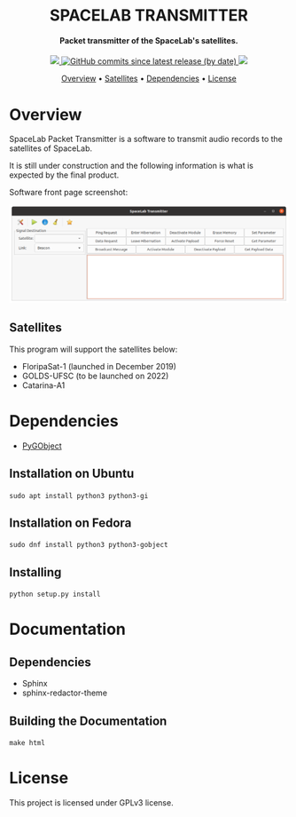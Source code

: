 
<h1 align="center">
    SPACELAB TRANSMITTER
    <br>
</h1>

<h4 align="center">Packet transmitter of the SpaceLab's satellites.</h4>

<p align="center">
    <a href="https://github.com/spacelab-ufsc/spacelab-transmitter">
        <img src="https://img.shields.io/badge/status-development-green?style=for-the-badge">
    </a>
    <a href="https://github.com/spacelab-ufsc/spacelab-transmitter/releases">
        <img alt="GitHub commits since latest release (by date)" src="https://img.shields.io/github/commits-since/spacelab-ufsc/spacelab-transmitter/latest?style=for-the-badge"> 
    </a>
    <a href="https://github.com/spacelab-ufsc/spacelab-transmitter/blob/main/LICENSE">
        <img src="https://img.shields.io/badge/license-GPL3-yellow?style=for-the-badge">
    </a>
</p>

<p align="center">
    <a href="#overview">Overview</a> •
    <a href="#satellites">Satellites</a> •
    <a href="#dependencies">Dependencies</a> •
    <a href="#license">License</a>
</p>

# Overview

SpaceLab Packet Transmitter is a software to transmit audio records to the satellites of SpaceLab.

It is still under construction and the following information is what is expected by the final product.

Software front page screenshot:

<img src="docs/img/front_page.png" width=""/>

## Satellites

This program will support the satellites below:

* FloripaSat-1 (launched in December 2019)
* GOLDS-UFSC (to be launched on 2022)
* Catarina-A1 

# Dependencies

* [PyGObject](https://pypi.org/project/PyGObject/)

## Installation on Ubuntu
```sudo apt install python3 python3-gi```


## Installation on Fedora
```sudo dnf install python3 python3-gobject```


## Installing
```python setup.py install```

# Documentation

## Dependencies
* Sphinx
* sphinx-redactor-theme

## Building the Documentation

```make html```

# License

This project is licensed under GPLv3 license.


